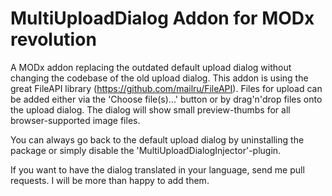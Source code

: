 MultiUploadDialog Addon for MODx revolution
=================

A MODx addon replacing the outdated default upload dialog without changing the codebase of the old upload dialog. This addon is using the great FileAPI library (https://github.com/mailru/FileAPI). Files for upload can be added either via the 'Choose file(s)...' button or by drag'n'drop files onto the upload dialog. The dialog will show small preview-thumbs for all browser-supported image files.

You can always go back to the default upload dialog by uninstalling the package or simply disable the 'MultiUploadDialogInjector'-plugin.

If you want to have the dialog translated in your language, send me pull requests. I will be more than happy to add them.

